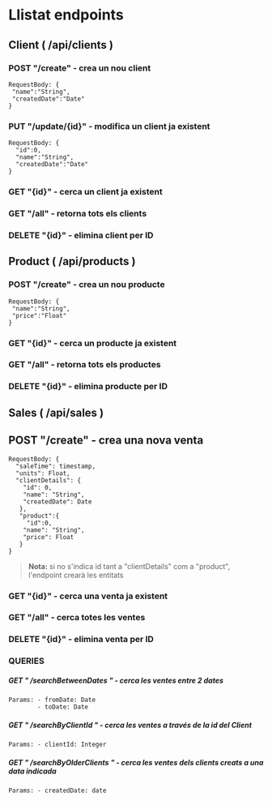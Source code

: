 # Llistat endpoints

## Client ( /api/clients )

### POST "/create" - crea un nou client

    RequestBody: {
     "name":"String",
     "createdDate":"Date"
    }

### PUT "/update/{id}" - modifica un client ja existent

    RequestBody: {
      "id":0,
      "name":"String",
      "createdDate":"Date"
    }

### GET "{id}" - cerca un client ja existent
### GET "/all" - retorna tots els clients

### DELETE "{id}" - elimina client per ID

## Product ( /api/products )

### POST "/create" - crea un nou producte

    RequestBody: {
     "name":"String",
     "price":"Float"
    } 

### GET "{id}" - cerca un producte ja existent
### GET "/all" - retorna tots els productes

### DELETE "{id}" - elimina producte per ID

## Sales ( /api/sales )

## POST "/create" - crea una nova venta

    RequestBody: {
      "saleTime": timestamp,
      "units": Float,
      "clientDetails": {
        "id": 0,
        "name": "String",
        "createdDate": Date
       },
       "product":{
         "id":0,
        "name": "String",
        "price": Float
       }
    }

> **Nota:** si no s'indica id tant a "clientDetails" com a "product", l'endpoint crearà les entitats

### GET "{id}" - cerca una venta ja existent
### GET "/all" - cerca totes les ventes

### DELETE "{id}" - elimina venta per ID

### QUERIES

##### GET " /searchBetweenDates " - cerca les ventes entre 2 dates

    Params: - fromDate: Date
            - toDate: Date


##### GET " /searchByClientId " - cerca les ventes a través de la id del Client

    Params: - clientId: Integer

##### GET " /searchByOlderClients " - cerca les ventes dels clients creats a una data indicada

    Params: - createdDate: date


